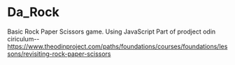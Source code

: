 # Da_Rock
Basic Rock Paper Scissors game. Using JavaScript
Part of prodject odin ciriculum--  https://www.theodinproject.com/paths/foundations/courses/foundations/lessons/revisiting-rock-paper-scissors
